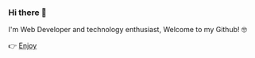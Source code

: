 ### Hi there 👋

I'm Web Developer and technology enthusiast, Welcome to my Github! :nerd_face:

:point_right: [Enjoy](https://lyforth.github.io/Lyforth/)
